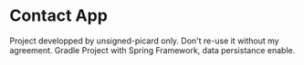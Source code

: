 # Contact App 

Project developped by unsigned-picard only.
Don't re-use it without my agreement.
Gradle Project with Spring Framework, data persistance enable.
